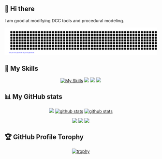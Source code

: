## 👋 Hi there
I am good at modifying DCC tools and procedural modeling.

<div align="center">
  
  ![gitartwork](gitartwork.svg)

</div>



## 💼 My Skills
<div align="center">
  
  [![My Skills](https://skillicons.dev/icons?i=py,qt,gcp,ps,ae,unity,unreal,discord)](https://skillicons.dev) 
  <img src="https://github.com/user-attachments/assets/27cd8c27-81de-4fa8-9d6d-ae5a7c2196c7" width="48">
  <img src="https://github.com/user-attachments/assets/4bc9a96d-e69c-4d6a-a9f2-478d814f6f73" width="48">
  <img src="https://github.com/user-attachments/assets/7323162d-a8d0-46d6-aeb5-2da2580d1d17" width="48">


</div>

## 📊 My GitHub stats
<div align="center">
  
  [![](http://github-profile-summary-cards.vercel.app/api/cards/profile-details?username=lichtvoneinzbern&theme=transparent)](https://github.com/vn7n24fzkq/github-profile-summary-cards)
  <a href="https://github.com/anuraghazra/github-readme-stats"><img alt="github stats" height="150px" src="https://github-readme-stats.vercel.app/api?username=lichtvoneinzbern&count_private=true&show_icons=true&custom_title=GitHub%20Stats&hide_border=true&hide=issues,contribs&hide_rank=True&theme=transparent" /></a>
  <a href="https://github.com/DenverCoder1/github-readme-streak-stats"><img alt="github stats" height="150px" src="https://github-readme-streak-stats.herokuapp.com/?user=lichtvoneinzbern&theme=transparent&hide_border=true" /></a>
  
  [![](http://github-profile-summary-cards.vercel.app/api/cards/repos-per-language?username=lichtvoneinzbern&theme=transparent)](https://github.com/vn7n24fzkq/github-profile-summary-cards)
  [![](http://github-profile-summary-cards.vercel.app/api/cards/most-commit-language?username=lichtvoneinzbern&theme=transparent)](https://github.com/vn7n24fzkq/github-profile-summary-cards)
  [![](https://github-readme-stats.vercel.app/api/top-langs/?username=lichtvoneinzbern&layout=compact&count_private=true&show_icons=true&theme=transparent&hide_border=true)](https://github.com/anuraghazra/github-readme-stats)

</div>

## 🏆 GitHub Profile Torophy

<div align="center">
  
  [![trophy](https://github-profile-trophy.vercel.app/?username=lichtvoneinzbern&no-frame=true&no-bg=true&theme=onedark&rank=SSS,SS,S,AAA,AA,A,B&column=3)](https://github.com/ryo-ma/github-profile-trophy)

</div>
